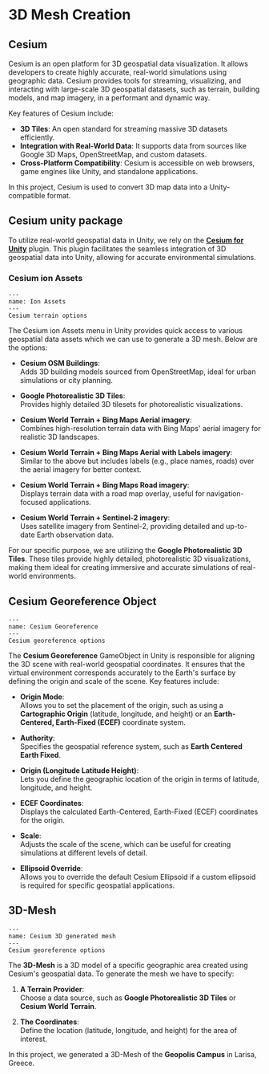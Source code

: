 # 3D Mesh Creation

## Cesium

Cesium is an open platform for 3D geospatial data visualization. It allows developers to create highly accurate, real-world simulations using geographic data. Cesium provides tools for streaming, visualizing, and interacting with large-scale 3D geospatial datasets, such as terrain, building models, and map imagery, in a performant and dynamic way.

Key features of Cesium include:  
- **3D Tiles**: An open standard for streaming massive 3D datasets efficiently.  
- **Integration with Real-World Data**: It supports data from sources like Google 3D Maps, OpenStreetMap, and custom datasets.  
- **Cross-Platform Compatibility**: Cesium is accessible on web browsers, game engines like Unity, and standalone applications.   

In this project, Cesium is used to convert 3D map data into a Unity-compatible format.

## Cesium unity package

To utilize real-world geospatial data in Unity, we rely on the [**Cesium for Unity**](https://cesium.com/platform/cesium-for-unity/) plugin. This plugin facilitates the seamless integration of 3D geospatial data into Unity, allowing for accurate environmental simulations.

### Cesium ion Assets

```{figure} ../Images/cesium-ion-assets.png
---
name: Ion Assets
---
Cesium terrain options
```

The Cesium ion Assets menu in Unity provides quick access to various geospatial data assets which we can use to generate a 3D mesh. Below are the options:

- **Cesium OSM Buildings**:  
  Adds 3D building models sourced from OpenStreetMap, ideal for urban simulations or city planning.

- **Google Photorealistic 3D Tiles**:  
  Provides highly detailed 3D tilesets for photorealistic visualizations.

- **Cesium World Terrain + Bing Maps Aerial imagery**:  
  Combines high-resolution terrain data with Bing Maps' aerial imagery for realistic 3D landscapes.

- **Cesium World Terrain + Bing Maps Aerial with Labels imagery**:  
  Similar to the above but includes labels (e.g., place names, roads) over the aerial imagery for better context.

- **Cesium World Terrain + Bing Maps Road imagery**:  
  Displays terrain data with a road map overlay, useful for navigation-focused applications.

- **Cesium World Terrain + Sentinel-2 imagery**:  
  Uses satellite imagery from Sentinel-2, providing detailed and up-to-date Earth observation data.

For our specific purpose, we are utilizing the **Google Photorealistic 3D Tiles**. These tiles provide highly detailed, photorealistic 3D visualizations, making them ideal for creating immersive and accurate simulations of real-world environments.

## Cesium Georeference Object

```{figure} ../Images/cesium-georeference.png
---
name: Cesium Georeference
---
Cesium georeference options
```

The **Cesium Georeference** GameObject in Unity is responsible for aligning the 3D scene with real-world geospatial coordinates. It ensures that the virtual environment corresponds accurately to the Earth's surface by defining the origin and scale of the scene. Key features include:

- **Origin Mode**:  
  Allows you to set the placement of the origin, such as using a **Cartographic Origin** (latitude, longitude, and height) or an **Earth-Centered, Earth-Fixed (ECEF)** coordinate system.

- **Authority**:  
  Specifies the geospatial reference system, such as **Earth Centered Earth Fixed**.

- **Origin (Longitude Latitude Height)**:  
  Lets you define the geographic location of the origin in terms of latitude, longitude, and height.

- **ECEF Coordinates**:  
  Displays the calculated Earth-Centered, Earth-Fixed (ECEF) coordinates for the origin.

- **Scale**:  
  Adjusts the scale of the scene, which can be useful for creating simulations at different levels of detail.

- **Ellipsoid Override**:  
  Allows you to override the default Cesium Ellipsoid if a custom ellipsoid is required for specific geospatial applications.

## 3D-Mesh

```{figure} ../Images/campus.png
---
name: Cesium 3D generated mesh
---
Cesium georeference options
```

The **3D-Mesh** is a 3D model of a specific geographic area created using Cesium's geospatial data. To generate the mesh we have to specify:

1. **A Terrain Provider**:  
   Choose a data source, such as **Google Photorealistic 3D Tiles** or **Cesium World Terrain**.

2. **The Coordinates**:  
   Define the location (latitude, longitude, and height) for the area of interest.


In this project, we generated a 3D-Mesh of the **Geopolis Campus** in Larisa, Greece. 


